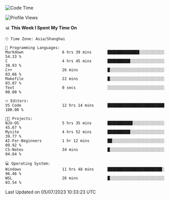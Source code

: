 <!--START_SECTION:waka-->
![Code Time](http://img.shields.io/badge/Code%20Time-1%2C037%20hrs%2017%20mins-blue)

![Profile Views](http://img.shields.io/badge/Profile%20Views-0-blue)

📊 **This Week I Spent My Time On** 

```text
🕑︎ Time Zone: Asia/Shanghai

💬 Programming Languages: 
Markdown                 6 hrs 39 mins       ██████████████░░░░░░░░░░░   54.33 % 
C                        4 hrs 45 mins       ██████████░░░░░░░░░░░░░░░   38.93 % 
C++                      26 mins             █░░░░░░░░░░░░░░░░░░░░░░░░   03.66 % 
Makefile                 22 mins             █░░░░░░░░░░░░░░░░░░░░░░░░   03.07 % 
Text                     0 secs              ░░░░░░░░░░░░░░░░░░░░░░░░░   00.00 % 

🔥 Editors: 
VS Code                  12 hrs 14 mins      █████████████████████████   100.00 % 

🐱‍💻 Projects: 
NJU-OS                   5 hrs 35 mins       ███████████░░░░░░░░░░░░░░   45.67 % 
Mysite                   4 hrs 52 mins       ██████████░░░░░░░░░░░░░░░   39.77 % 
AI-For-Beginners         1 hr 12 mins        ██░░░░░░░░░░░░░░░░░░░░░░░   09.92 % 
CS-Notes                 34 mins             █░░░░░░░░░░░░░░░░░░░░░░░░   04.64 % 

💻 Operating System: 
Windows                  11 hrs 48 mins      ████████████████████████░   96.46 % 
WSL                      26 mins             █░░░░░░░░░░░░░░░░░░░░░░░░   03.54 % 
```


 Last Updated on 05/07/2023 10:33:23 UTC
<!--END_SECTION:waka-->